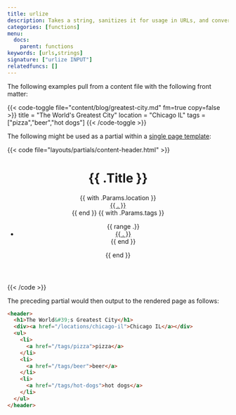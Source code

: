 ```yaml
---
title: urlize
description: Takes a string, sanitizes it for usage in URLs, and converts spaces to hyphens.
categories: [functions]
menu:
  docs:
    parent: functions
keywords: [urls,strings]
signature: ["urlize INPUT"]
relatedfuncs: []
---
```


The following examples pull from a content file with the following front matter:

{{< code-toggle file="content/blog/greatest-city.md" fm=true copy=false >}}
title = "The World's Greatest City"
location = "Chicago IL"
tags = ["pizza","beer","hot dogs"]
{{< /code-toggle >}}

The following might be used as a partial within a [single page template][singletemplate]:

{{< code file="layouts/partials/content-header.html" >}}
<header>
    <h1>{{ .Title }}</h1>
    {{ with .Params.location }}
        <div><a href="/locations/{{ . | urlize }}">{{ . }}</a></div>
    {{ end }}
    <!-- Creates a list of tags for the content and links to each of their pages -->
    {{ with .Params.tags }}
    <ul>
        {{ range .}}
            <li>
                <a href="/tags/{{ . | urlize }}">{{ . }}</a>
            </li>
        {{ end }}
    </ul>
    {{ end }}
</header>
{{< /code >}}

The preceding partial would then output to the rendered page as follows:

```html
<header>
  <h1>The World&#39;s Greatest City</h1>
  <div><a href="/locations/chicago-il">Chicago IL</a></div>
  <ul>
    <li>
      <a href="/tags/pizza">pizza</a>
    </li>
    <li>
      <a href="/tags/beer">beer</a>
    </li>
    <li>
      <a href="/tags/hot-dogs">hot dogs</a>
    </li>
  </ul>
</header>
```

[singletemplate]: /templates/single-page-templates/
